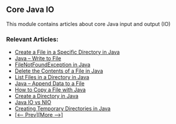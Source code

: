 ## Core Java IO

This module contains articles about core Java input and output (IO)

### Relevant Articles: 
- [Create a File in a Specific Directory in Java](https://www.baeldung.com/java-create-file-in-directory)
- [Java – Write to File](https://www.baeldung.com/java-write-to-file)
- [FileNotFoundException in Java](https://www.baeldung.com/java-filenotfound-exception)
- [Delete the Contents of a File in Java](https://www.baeldung.com/java-delete-file-contents)
- [List Files in a Directory in Java](https://www.baeldung.com/java-list-directory-files)
- [Java – Append Data to a File](https://www.baeldung.com/java-append-to-file)
- [How to Copy a File with Java](https://www.baeldung.com/java-copy-file)
- [Create a Directory in Java](https://www.baeldung.com/java-create-directory) 
- [Java IO vs NIO](https://www.baeldung.com/java-io-vs-nio)
- [Creating Temporary Directories in Java](https://www.baeldung.com/java-temp-directories)
- [[<-- Prev]](/core-java-modules/core-java-io)[[More -->]](/core-java-modules/core-java-io-3)
